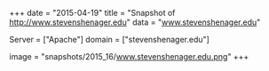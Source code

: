 
+++
date = "2015-04-19"
title = "Snapshot of http://www.stevenshenager.edu"
data = "www.stevenshenager.edu"

Server = ["Apache"]
domain = ["stevenshenager.edu"]

  image = "snapshots/2015_16/www.stevenshenager.edu.png"
+++
#
